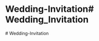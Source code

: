 # Wedding-Invitation#   W e d d i n g _ I n v i t a t i o n  
 #   W e d d i n g - I n v i t a t i o n  
 